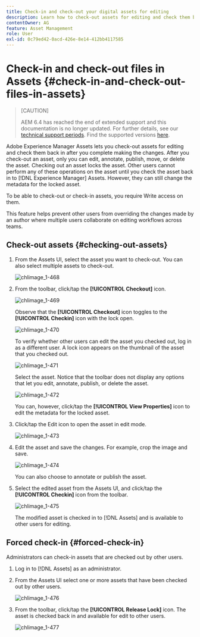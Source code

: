 ```yaml
---
title: Check-in and check-out your digital assets for editing
description: Learn how to check-out assets for editing and check them back in after the changes are complete.
contentOwner: AG
feature: Asset Management
role: User
exl-id: 0c79ed42-0acd-426e-8e14-412bb4117585
---
```

# Check-in and check-out files in Assets {#check-in-and-check-out-files-in-assets}

>[CAUTION]
>
>AEM 6.4 has reached the end of extended support and this documentation is no longer updated. For further details, see our [technical support periods](https://helpx.adobe.com/support/programs/eol-matrix.html). Find the supported versions [here](https://experienceleague.adobe.com/docs/).

Adobe Experience Manager Assets lets you check-out assets for editing and check them back in after you complete making the changes. After you check-out an asset, only you can edit, annotate, publish, move, or delete the asset. Checking out an asset locks the asset. Other users cannot perform any of these operations on the asset until you check the asset back in to [!DNL Experience Manager] Assets. However, they can still change the metadata for the locked asset.

To be able to check-out or check-in assets, you require Write access on them.

This feature helps prevent other users from overriding the changes made by an author where multiple users collaborate on editing workflows across teams.

## Check-out assets {#checking-out-assets}

1. From the Assets UI, select the asset you want to check-out. You can also select multiple assets to check-out.

   ![chlimage_1-468](assets/chlimage_1-468.png)

1. From the toolbar, click/tap the **[!UICONTROL Checkout]** icon.

   ![chlimage_1-469](assets/chlimage_1-469.png)

   Observe that the **[!UICONTROL Checkout]** icon toggles to the **[!UICONTROL Checkin]** icon with the lock open.

   ![chlimage_1-470](assets/chlimage_1-470.png)

   To verify whether other users can edit the asset you checked out, log in as a different user. A lock icon appears on the thumbnail of the asset that you checked out.

   ![chlimage_1-471](assets/chlimage_1-471.png)

   Select the asset. Notice that the toolbar does not display any options that let you edit, annotate, publish, or delete the asset.

   ![chlimage_1-472](assets/chlimage_1-472.png)

   You can, however, click/tap the **[!UICONTROL View Properties]** icon to edit the metadata for the locked asset.

1. Click/tap the Edit icon to open the asset in edit mode.

   ![chlimage_1-473](assets/chlimage_1-473.png)

1. Edit the asset and save the changes. For example, crop the image and save. 

   ![chlimage_1-474](assets/chlimage_1-474.png)

   You can also choose to annotate or publish the asset.

1. Select the edited asset from the Assets UI, and click/tap the **[!UICONTROL Checkin]** icon from the toolbar.

   ![chlimage_1-475](assets/chlimage_1-475.png)

   The modified asset is checked in to [!DNL Assets] and is available to other users for editing.

## Forced check-in {#forced-check-in}

Administrators can check-in assets that are checked out by other users.

1. Log in to [!DNL Assets] as an administrator.
1. From the Assets UI select one or more assets that have been checked out by other users.

   ![chlimage_1-476](assets/chlimage_1-476.png)

1. From the toolbar, click/tap the **[!UICONTROL Release Lock]** icon. The asset is checked back in and available for edit to other users.

   ![chlimage_1-477](assets/chlimage_1-477.png)
